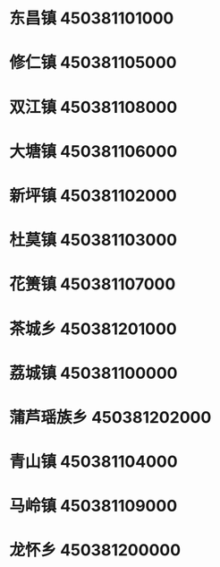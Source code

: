 # 东昌镇 450381101000
# 修仁镇 450381105000
# 双江镇 450381108000
# 大塘镇 450381106000
# 新坪镇 450381102000
# 杜莫镇 450381103000
# 花箦镇 450381107000
# 茶城乡 450381201000
# 荔城镇 450381100000
# 蒲芦瑶族乡 450381202000
# 青山镇 450381104000
# 马岭镇 450381109000
# 龙怀乡 450381200000
